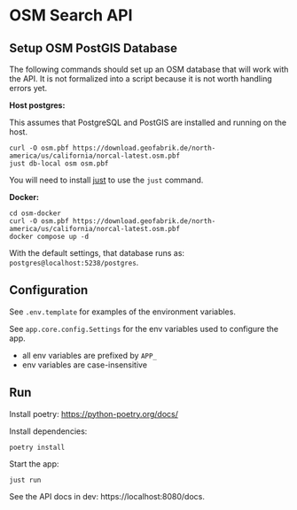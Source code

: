 # OSM Search API

## Setup OSM PostGIS Database

The following commands should set up an OSM database that will work with the API.
It is not formalized into a script because it is not worth handling errors yet.

**Host postgres:**

This assumes that PostgreSQL and PostGIS are installed and running on the host.

```shell
curl -O osm.pbf https://download.geofabrik.de/north-america/us/california/norcal-latest.osm.pbf
just db-local osm osm.pbf
```

You will need to install [just](https://github.com/casey/just) to use the `just` command.

**Docker:**

```shell
cd osm-docker
curl -O osm.pbf https://download.geofabrik.de/north-america/us/california/norcal-latest.osm.pbf
docker compose up -d
```

With the default settings, that database runs as: `postgres@localhost:5238/postgres`.

## Configuration

See `.env.template` for examples of the environment variables.

See `app.core.config.Settings` for the env variables used to configure the app.

- all env variables are prefixed by `APP_`
- env variables are case-insensitive


## Run

Install poetry: https://python-poetry.org/docs/

Install dependencies:

```shell
poetry install
```

Start the app:

```shell
just run
```

See the API docs in dev: https://localhost:8080/docs.
